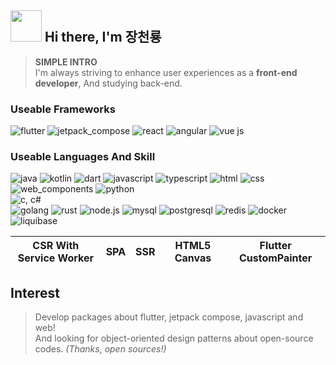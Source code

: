 ## <img src="https://user-images.githubusercontent.com/74038190/213844263-a8897a51-32f4-4b3b-b5c2-e1528b89f6f3.png" width="50px" style="max-width: 100%;"> Hi there, I'm 장천룡

> __SIMPLE INTRO__<br>
> I'm always striving to enhance user experiences as a __front-end developer__, And studying back-end.

### Useable Frameworks
![flutter](https://github.com/user-attachments/assets/2e5a29c1-2d73-4c82-8ea6-17f1843736ce)
![jetpack_compose](https://github.com/user-attachments/assets/7f149dd0-678f-430f-b943-e4bd70309f48)
![react](https://github.com/user-attachments/assets/1c968c54-9c2e-45b8-b154-9daf8d4b226f)
![angular](https://github.com/user-attachments/assets/1e5d9e7f-99ef-4335-bf81-9b7887e8435c)
![vue js](https://github.com/user-attachments/assets/1ff0a44c-188d-451a-9013-eab7bc10c6b0)

### Useable Languages And Skill
![java](https://github.com/user-attachments/assets/3b901969-944d-401d-81dc-623255dcd00c)
![kotlin](https://github.com/user-attachments/assets/c71a8087-d0b9-49a6-ac5f-d8d840fe9271)
![dart](https://github.com/user-attachments/assets/b7f3fed4-b09a-4474-adbf-6da6db9de446)
![javascript](https://github.com/user-attachments/assets/89dd9d25-0620-4348-a6df-29b19afb179c)
![typescript](https://github.com/user-attachments/assets/e919ec35-eff1-4acf-a96a-279934aed0c2)
![html](https://github.com/user-attachments/assets/c903614d-b614-46e5-8032-2cfd11db954d)
![css](https://github.com/user-attachments/assets/4f6bd0ae-505c-48b8-8c45-850ac726dbed)
![web_components](https://github.com/user-attachments/assets/01820308-08c1-4e90-84b3-b905ffc5f54b)
![python](https://github.com/user-attachments/assets/500f3ba0-3389-4faa-a52a-b2fd08ecc346)
<br>
![c, c#](https://github.com/user-attachments/assets/011e6840-d831-4296-aac4-2470dce06350)
<br>
![golang](https://github.com/user-attachments/assets/992dacd8-7127-4ec3-9ee0-0271689581d9)
![rust](https://github.com/user-attachments/assets/8e4a4f5f-b38c-4181-a562-b75d5c35987f)
![node.js](https://github.com/user-attachments/assets/9a5d0370-ed64-46ff-b88a-1fa56a08e23d)
![mysql](https://github.com/user-attachments/assets/a02be21c-6190-4d74-bc17-1caffc4a62ef)
![postgresql](https://github.com/user-attachments/assets/5610d0d8-81eb-42d6-9fe6-6cee66fa8548)
![redis](https://github.com/user-attachments/assets/c3bbb548-694d-44c9-b458-4583346f1bd8)
![docker](https://github.com/user-attachments/assets/eaf1b78e-9ed6-4715-8b5c-b88feccc3514)
![liquibase](https://github.com/user-attachments/assets/33cd7dcb-03e8-4dda-9a4e-fba3a9c28348)

<table>
  <thead>
    <tr>
      <th>CSR With Service Worker</th>
      <th>SPA</th>
      <th>SSR</th>
      <th>HTML5 Canvas</th>
      <th>Flutter CustomPainter</th>
    </tr>
  </tbody>
</table>

## Interest
> Develop packages about flutter, jetpack compose, javascript and web!<br>
> And looking for object-oriented design patterns about open-source codes. _(Thanks, open sources!)_
